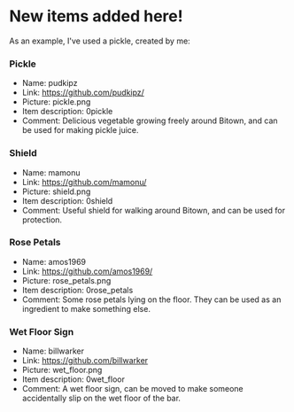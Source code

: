 # New items added here!

As an example, I've used a pickle, created by me:

### Pickle

- Name: pudkipz
- Link: https://github.com/pudkipz/
- Picture: pickle.png
- Item description: 0pickle
- Comment: Delicious vegetable growing freely around Bitown, and can be used for making pickle juice.
	
	

### Shield

- Name: mamonu
- Link: https://github.com/mamonu/
- Picture: shield.png
- Item description: 0shield
- Comment: Useful shield for walking around Bitown, and can be used for protection.



### Rose Petals

- Name: amos1969
- Link: https://github.com/amos1969/
- Picture: rose_petals.png
- Item description: 0rose_petals
- Comment: Some rose petals lying on the floor. They can be used as an ingredient to make something else.

### Wet Floor Sign

- Name: billwarker
- Link: https://github.com/billwarker
- Picture: wet_floor.png
- Item description: 0wet_floor
- Comment: A wet floor sign, can be moved to make someone accidentally slip on the wet floor of the bar.

